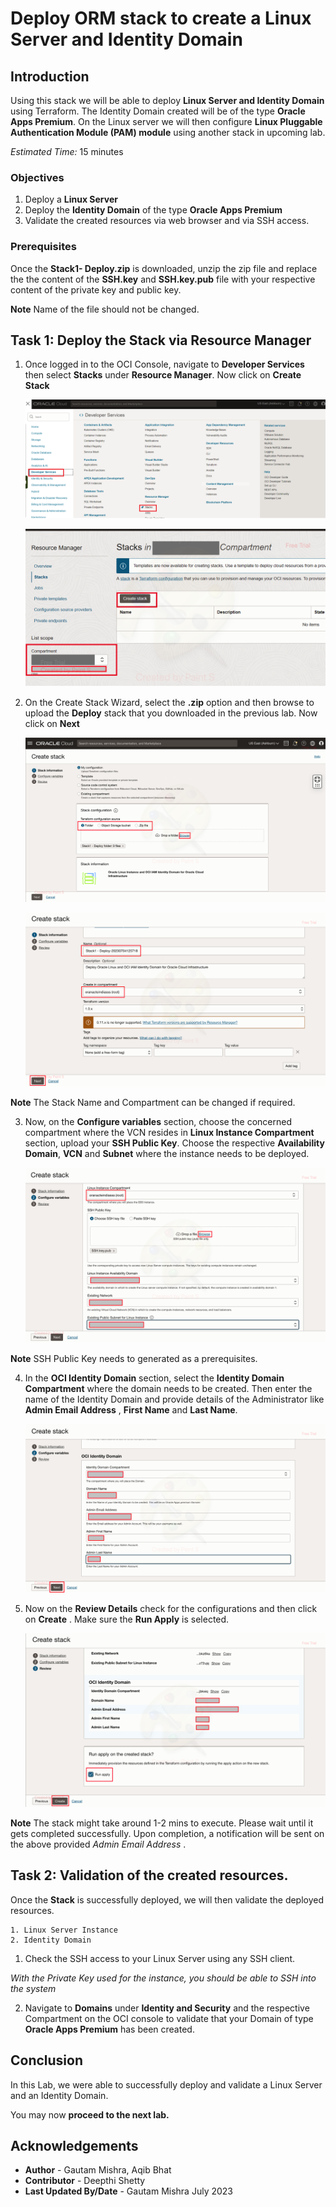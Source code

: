 
# Deploy ORM stack to create a Linux Server and Identity Domain

## Introduction

Using this stack we will be able to deploy  **Linux Server and Identity Domain** using Terraform. The Identity Domain created will be of the type **Oracle Apps Premium**. On the Linux server we will then configure **Linux Pluggable Authentication Module (PAM) module** using another stack in upcoming lab.

*Estimated Time:* 15 minutes

### Objectives

1.	Deploy a **Linux Server**
2.	Deploy the **Identity Domain** of the type **Oracle Apps Premium**
4.	Validate the created resources via web browser and via SSH access.

### Prerequisites

Once the **Stack1- Deploy.zip** is downloaded, unzip the zip file and replace the the content of the **SSH.key** and **SSH.key.pub** file  with your respective content of the private key and public key.

**Note** Name of the file should not be changed.

## Task 1: Deploy the Stack via Resource Manager

1. Once logged in to the OCI Console, navigate to **Developer Services** then select **Stacks** under **Resource Manager**. Now click on **Create Stack**

	![Stacks](./images/stacks.png "Stacks")
	
	![Create-Stacks](./images/create-stacks.png "Create-Stacks")
 
2. On the Create Stack Wizard, select the **.zip** option and then browse to upload the **Deploy** stack that you downloaded in the previous lab. Now click on **Next**

	![upload-zip](./images/upload-zip.png "upload-zip")
	
	![stack-details](./images/stack-details.png "stack-details")
	
**Note** The Stack Name and Compartment can be changed if required.

3. Now, on the **Configure variables** section, choose the concerned compartment where the VCN resides in **Linux Instance Compartment** section, upload your **SSH Public Key**. Choose the respective **Availability Domain**, **VCN** and **Subnet** where the instance needs to be deployed.

	![linux-instance-details](./images/linux-instance-details.png "linux-instance-details")
	
**Note** SSH Public Key needs to generated as a prerequisites.	
	
4. In the **OCI Identity Domain** section, select the **Identity Domain Compartment** where the domain needs to be created. Then enter the name of the Identity Domain and provide details of the Administrator like **Admin Email Address** , **First Name** and **Last Name**.

	![identity-domain-details](./images/identity-domain-details.png "identity-domain-details")
	
5. Now on the **Review Details** check for the configurations and then click on **Create** . Make sure the **Run Apply** is selected.

	![review](./images/review.png "review")

**Note** The stack might take around 1-2 mins to execute. Please wait until it gets completed successfully. Upon completion, a notification will be sent on the above provided *Admin Email Address* .

## Task 2: Validation of the created resources.

Once the **Stack** is successfully deployed, we will then validate the deployed resources.

	1. Linux Server Instance
	2. Identity Domain 

1. Check the SSH access to your Linux Server using any SSH client. 

*With the Private Key used for the instance, you should be able to SSH into the system*


2. Navigate to **Domains** under **Identity and Security** and the respective Compartment on the OCI console to validate that your Domain of type **Oracle Apps Premium** has been created.

## Conclusion

In this Lab, we were able to successfully deploy and validate a Linux Server and an Identity Domain. 

 You may now **proceed to the next lab.**

## Acknowledgements
* **Author** - Gautam Mishra, Aqib Bhat
* **Contributor** - Deepthi Shetty 
* **Last Updated By/Date** - Gautam Mishra July 2023
